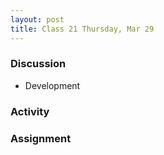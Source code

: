 ```yaml
---
layout: post
title: Class 21 Thursday, Mar 29
---
```


### Discussion

* Development

### Activity


### Assignment
